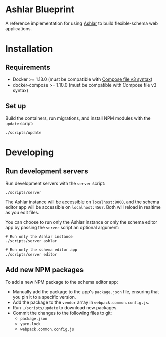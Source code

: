 # Ashlar Blueprint

A reference implementation for using [Ashlar](https://github.com/azavea/ashlar)
to build flexible-schema web applications.

# Installation

## Requirements

- Docker >= 1.13.0 (must be compatible with [Compose file v3
  syntax](https://docs.docker.com/compose/compose-file/compose-versioning/#compatibility-matrix))
- docker-compose >= 1.10.0 (must be compatible with Compose file v3 syntax)

## Set up

Build the containers, run migrations, and install NPM modules with the `update`
script:

```console
./scripts/update
```

# Developing

## Run development servers

Run development servers with the `server` script:

```console
./scripts/server
```

The Ashlar instance will be accessible on `localhost:8000`, and the schema
editor app will be accessible on `localhost:4567`. Both will reload in realtime
as you edit files.

You can choose to run only the Ashlar instance or only the schema editor app
by passing the `server` script an optional argument:

```console
# Run only the Ashlar instance
./scripts/server ashlar

# Run only the schema editor app
./scripts/server editor
```

## Add new NPM packages

To add a new NPM package to the schema editor app:

- Manually add the package to the app's `package.json` file, ensuring that you 
pin it to a specific version.
- Add the package to the `vendor` array in `webpack.common.config.js`.
- Run `./scripts/update` to download new packages.
- Commit the changes to the following files to git:
    - `package.json`
    - `yarn.lock`
    - `webpack.common.config.js`
